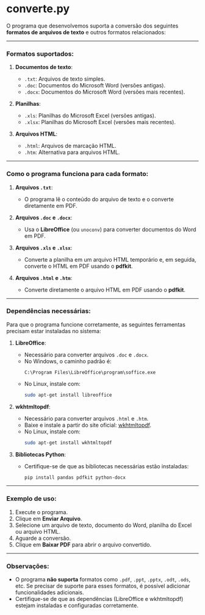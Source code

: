# converte.py
O programa que desenvolvemos suporta a conversão dos seguintes **formatos de arquivos de texto** e outros formatos relacionados:

---

### Formatos suportados:

1. **Documentos de texto**:
   - `.txt`: Arquivos de texto simples.
   - `.doc`: Documentos do Microsoft Word (versões antigas).
   - `.docx`: Documentos do Microsoft Word (versões mais recentes).

2. **Planilhas**:
   - `.xls`: Planilhas do Microsoft Excel (versões antigas).
   - `.xlsx`: Planilhas do Microsoft Excel (versões mais recentes).

3. **Arquivos HTML**:
   - `.html`: Arquivos de marcação HTML.
   - `.htm`: Alternativa para arquivos HTML.

---

### Como o programa funciona para cada formato:

1. **Arquivos `.txt`**:
   - O programa lê o conteúdo do arquivo de texto e o converte diretamente em PDF.

2. **Arquivos `.doc` e `.docx`**:
   - Usa o **LibreOffice** (ou `unoconv`) para converter documentos do Word em PDF.

3. **Arquivos `.xls` e `.xlsx`**:
   - Converte a planilha em um arquivo HTML temporário e, em seguida, converte o HTML em PDF usando o **pdfkit**.

4. **Arquivos `.html` e `.htm`**:
   - Converte diretamente o arquivo HTML em PDF usando o **pdfkit**.

---

### Dependências necessárias:

Para que o programa funcione corretamente, as seguintes ferramentas precisam estar instaladas no sistema:

1. **LibreOffice**:
   - Necessário para converter arquivos `.doc` e `.docx`.
   - No Windows, o caminho padrão é:
     ```
     C:\Program Files\LibreOffice\program\soffice.exe
     ```
   - No Linux, instale com:
     ```bash
     sudo apt-get install libreoffice
     ```

2. **wkhtmltopdf**:
   - Necessário para converter arquivos `.html` e `.htm`.
   - Baixe e instale a partir do site oficial: [wkhtmltopdf](https://wkhtmltopdf.org/).
   - No Linux, instale com:
     ```bash
     sudo apt-get install wkhtmltopdf
     ```

3. **Bibliotecas Python**:
   - Certifique-se de que as bibliotecas necessárias estão instaladas:
     ```bash
     pip install pandas pdfkit python-docx
     ```

---

### Exemplo de uso:

1. Execute o programa.
2. Clique em **Enviar Arquivo**.
3. Selecione um arquivo de texto, documento do Word, planilha do Excel ou arquivo HTML.
4. Aguarde a conversão.
5. Clique em **Baixar PDF** para abrir o arquivo convertido.

---

### Observações:

- O programa **não suporta** formatos como `.pdf`, `.ppt`, `.pptx`, `.odt`, `.ods`, etc. Se precisar de suporte para esses formatos, é possível adicionar funcionalidades adicionais.
- Certifique-se de que as dependências (LibreOffice e wkhtmltopdf) estejam instaladas e configuradas corretamente.
